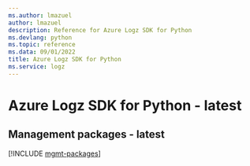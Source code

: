```yaml
---
ms.author: lmazuel
author: lmazuel
description: Reference for Azure Logz SDK for Python
ms.devlang: python
ms.topic: reference
ms.data: 09/01/2022
title: Azure Logz SDK for Python
ms.service: logz
---
```

# Azure Logz SDK for Python - latest

## Management packages - latest
[!INCLUDE [mgmt-packages](logz-mgmt-index.md)]
